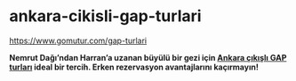# ankara-cikisli-gap-turlari
https://www.gomutur.com/gap-turlari


**Nemrut Dağı’ndan Harran’a uzanan büyülü bir gezi için [Ankara çıkışlı GAP turları](https://www.gomutur.com/gap-turlari) ideal bir tercih. Erken rezervasyon avantajlarını kaçırmayın!**
